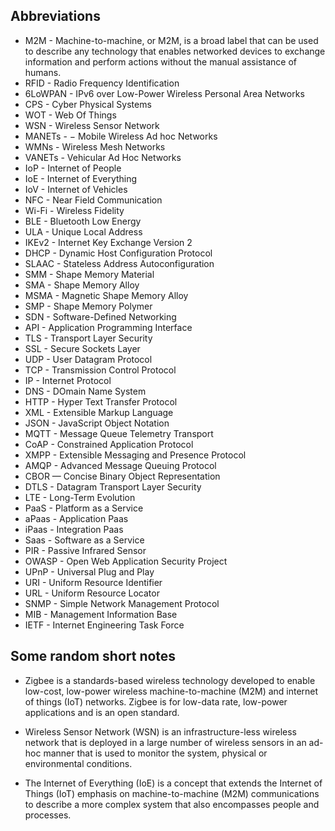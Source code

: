 ## Abbreviations

-  M2M - Machine-to-machine, or M2M, is a broad label that can be used to describe any technology that enables networked devices to exchange information and perform actions without the manual assistance of humans.
-  RFID - Radio Frequency Identification
-  6LoWPAN - IPv6 over Low-Power Wireless Personal Area Networks
-  CPS - Cyber Physical Systems
-  WOT - Web Of Things
-  WSN - Wireless Sensor Network
-  MANETs - − Mobile Wireless Ad hoc Networks
-  WMNs - Wireless Mesh Networks
-  VANETs - Vehicular Ad Hoc Networks
-  IoP - Internet of People
-  IoE - Internet of Everything
-  IoV - Internet of Vehicles
-  NFC - Near Field Communication
-  Wi-Fi - Wireless Fidelity
-  BLE - Bluetooth Low Energy
-  ULA - Unique Local Address
-  IKEv2 - Internet Key Exchange Version 2
-  DHCP - Dynamic Host Configuration Protocol
-  SLAAC - Stateless Address Autoconfiguration
-  SMM - Shape Memory Material
-  SMA - Shape Memory Alloy
-  MSMA - Magnetic Shape Memory Alloy
-  SMP - Shape Memory Polymer
-  SDN - Software-Defined Networking
-  API - Application Programming Interface
-  TLS - Transport Layer Security
-  SSL - Secure Sockets Layer
-  UDP - User Datagram Protocol
-  TCP - Transmission Control Protocol
-  IP - Internet Protocol
-  DNS - DOmain Name System
-  HTTP - Hyper Text Transfer Protocol
-  XML - Extensible Markup Language
-  JSON - JavaScript Object Notation
-  MQTT - Message Queue Telemetry Transport
-  CoAP - Constrained Application Protocol
-  XMPP - Extensible Messaging and Presence Protocol
-  AMQP - Advanced Message Queuing Protocol
-  CBOR — Concise Binary Object Representation
-  DTLS - Datagram Transport Layer Security
-  LTE - Long-Term Evolution
-  PaaS - Platform as a Service
-  aPaas - Application Paas
-  iPaas - Integration Paas
-  Saas - Software as a Service
-  PIR - Passive Infrared Sensor
-  OWASP - Open Web Application Security Project
-  UPnP - Universal Plug and Play
-  URI - Uniform Resource Identifier
-  URL - Uniform Resource Locator
-  SNMP - Simple Network Management Protocol
-  MIB - Management Information Base
-  IETF - Internet Engineering Task Force

## Some random short notes

-  Zigbee is a standards-based wireless technology developed to enable low-cost, low-power wireless machine-to-machine (M2M) and internet of things (IoT) networks. Zigbee is for low-data rate, low-power applications and is an open standard.

-  Wireless Sensor Network (WSN) is an infrastructure-less wireless network that is deployed in a large number of wireless sensors in an ad-hoc manner that is used to monitor the system, physical or environmental conditions.

-  The Internet of Everything (IoE) is a concept that extends the Internet of Things (IoT) emphasis on machine-to-machine (M2M) communications to describe a more complex system that also encompasses people and processes.
